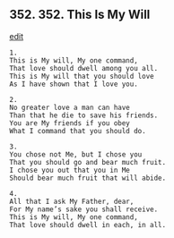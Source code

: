 
## 352.  352. This Is My Will
[edit](https://docs.google.com/document/d/19Jt__A4dmwgzHGGKOVn03hik_QqA42XH/edit?mode=html)






    1.
    This is My will, My one command,
    That love should dwell among you all.
    This is My will that you should love
    As I have shown that I love you.

    2.
    No greater love a man can have
    Than that he die to save his friends.
    You are My friends if you obey
    What I command that you should do.

    3.
    You chose not Me, but I chose you
    That you should go and bear much fruit.
    I chose you out that you in Me
    Should bear much fruit that will abide.

    4.
    All that I ask My Father, dear,
    For My name’s sake you shall receive.
    This is My will, My one command,
    That love should dwell in each, in all.
